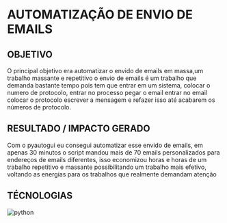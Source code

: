 # AUTOMATIZAÇÃO DE ENVIO DE EMAILS

## OBJETIVO
O principal objetivo era automatizar o envido de emails em massa,um trabalho massante e repetitivo o envio de emails é um trabalho que demanda bastante tempo pois tem que entrar em um sistema, colocar o numero de protocolo, entrar no processo pegar o email entrar no email colocar o protocolo escrever a mensagem e refazer isso até acabarem os números de protocolo.


## RESULTADO / IMPACTO GERADO
Com o pyautogui eu consegui automatizar esse envido de emails, em apenas 30 minutos o script mandou mais de 70 emails personalizados para endereços de  emails diferentes, isso economizou horas e horas de um  trabalho repetitivo e massante possibilitando um trabalho mais efetivo, voltando as energias para os trabalhos que realmente demandam atenção

## TÉCNOLOGIAS
![python](https://img.shields.io/badge/Python-3776AB?style=for-the-badge&logo=python&logoColor=white)
